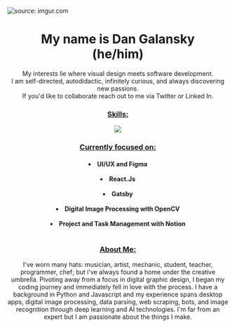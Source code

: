 <img href="https://imgur.com/GorCOKi"><img src="https://i.imgur.com/GorCOKi.jpg" title="source: imgur.com"></img>
<h1 align="center">My name is Dan Galansky<br>
(he/him)
<br></h1> 
<p align="center">
My interests lie where visual design meets software development.<br> I am self-directed, autodidactic, infinitely curious, and always discovering new passions.<br>If you'd like to collaborate reach out to me via Twitter or Linked In.</p>
<h3 align="center"><ins>Skills:</ins></h3>
<p align="center">
    <img src="https://skillicons.dev/icons?i=py,js,jquery,react,nodejs,html,css,gatsby,flask,bootstrap,figma,selenium,atom,ai,ps,ableton,stackoverflow,discord&perline=9"/>
  </a>
</p>
<h3 align="center"><ins>Currently focused on:</ins></h3>
<h4 align="center">
  <li>UI/UX and Figma</li><br>
  <li>React.Js</li><br>
  <li>Gatsby</li><br> 
  <li>Digital Image Processing with OpenCV</li><br>
  <li>Project and Task Management with Notion</li><br>
<h3 align="center"><ins>About Me:</ins></h3>
<p align="center">I've worn many hats: musician, artist, mechanic, student, teacher, programmer, chef; but i've always found a home under the creative umbrella. Pivoting away from a focus in digital graphic design, I began my coding journey and immediately fell in love with the process. I have a background in Python and Javascript and my experience spans desktop apps, digital image processing, data parsing, web scraping, bots, and image recognition through deep learning and AI technologies. I'm far from an expert but I am passionate about the things I make.<br>
</p>
    
   




